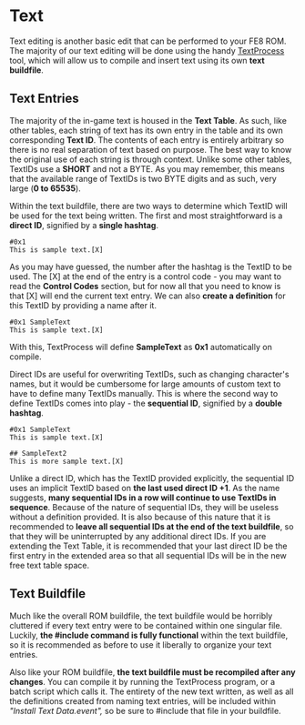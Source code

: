 # Text

Text editing is another basic edit that can be performed to your FE8 ROM. The majority of our text editing will be done using the handy [TextProcess ](https://feuniverse.us/t/text-processor-for-use-with-ea-v10-1-updated-to-v2-1/1776)tool, which will allow us to compile and insert text using its own **text buildfile**.

## Text Entries

The majority of the in-game text is housed in the **Text Table**. As such, like other tables, each string of text has its own entry in the table and its own corresponding **Text ID**. The contents of each entry is entirely arbitrary so there is no real separation of text based on purpose. The best way to know the original use of each string is through context. Unlike some other tables, TextIDs use a **SHORT** and not a BYTE. As you may remember, this means that the available range of TextIDs is two BYTE digits and as such, very large \(**0 to 65535**\).

Within the text buildfile, there are two ways to determine which TextID will be used for the text being written. The first and most straightforward is a **direct ID**, signified by a **single hashtag**. 

```text
#0x1
This is sample text.[X]
```

As you may have guessed, the number after the hashtag is the TextID to be used. The \[X\] at the end of the entry is a control code - you may want to read the **Control Codes** section, but for now all that you need to know is that \[X\] will end the current text entry. We can also **create a definition** for this TextID by providing a name after it.

```text
#0x1 SampleText
This is sample text.[X]
```

With this, TextProcess will define **SampleText** as **0x1** automatically on compile.

Direct IDs are useful for overwriting TextIDs, such as changing character's names, but it would be cumbersome for large amounts of custom text to have to define many TextIDs manually. This is where the second way to define TextIDs comes into play - the **sequential ID**, signified by a **double hashtag**.

```text
#0x1 SampleText
This is sample text.[X]

## SampleText2
This is more sample text.[X]
```

Unlike a direct ID, which has the TextID provided explicitly, the sequential ID uses an implicit TextID based on **the last used direct ID +1**. As the name suggests, **many sequential IDs in a row will continue to use TextIDs in sequence**. Because of the nature of sequential IDs, they will be useless without a definition provided. It is also because of this nature that it is recommended to **leave all sequential IDs at the end of the text buildfile**, so that they will be uninterrupted by any additional direct IDs. If you are extending the Text Table, it is recommended that your last direct ID be the first entry in the extended area so that all sequential IDs will be in the new free text table space.

## Text Buildfile

Much like the overall ROM buildfile, the text buildfile would be horribly cluttered if every text entry were to be contained within one singular file. Luckily, **the \#include command is fully functional** within the text buildfile, so it is recommended as before to use it liberally to organize your text entries.

Also like your ROM buildfile, **the text buildfile must be recompiled after any changes**. You can compile it by running the TextProcess program, or a batch script which calls it. The entirety of the new text written, as well as all the definitions created from naming text entries, will be included within _"Install Text Data.event",_ so be sure to \#include that file in your buildfile.

